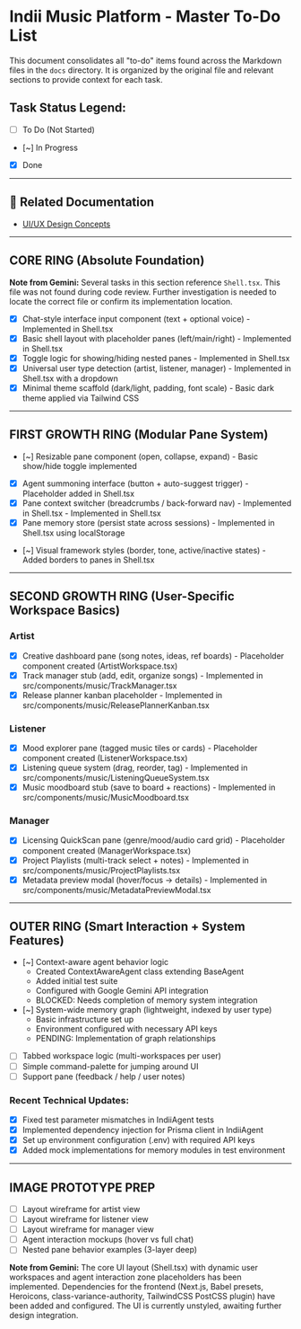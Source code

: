 # Indii Music Platform - Master To-Do List

This document consolidates all "to-do" items found across the Markdown files in the `docs` directory. It is organized by the original file and relevant sections to provide context for each task.

## Task Status Legend:
- [ ] To Do (Not Started)
- [~] In Progress
- [x] Done

---

## 📄 Related Documentation
- [UI/UX Design Concepts](UI_DESIGN_CONCEPTS.md)

---

##  CORE RING (Absolute Foundation)

**Note from Gemini:** Several tasks in this section reference `Shell.tsx`. This file was not found during code review. Further investigation is needed to locate the correct file or confirm its implementation location.
- [x] Chat-style interface input component (text + optional voice) - Implemented in Shell.tsx
- [x] Basic shell layout with placeholder panes (left/main/right) - Implemented in Shell.tsx
- [x] Toggle logic for showing/hiding nested panes - Implemented in Shell.tsx
- [x] Universal user type detection (artist, listener, manager) - Implemented in Shell.tsx with a dropdown
- [x] Minimal theme scaffold (dark/light, padding, font scale) - Basic dark theme applied via Tailwind CSS

---

##  FIRST GROWTH RING (Modular Pane System)
- [~] Resizable pane component (open, collapse, expand) - Basic show/hide toggle implemented
- [x] Agent summoning interface (button + auto-suggest trigger) - Placeholder added in Shell.tsx
- [x] Pane context switcher (breadcrumbs / back-forward nav) - Implemented in Shell.tsx - Implemented in Shell.tsx
- [x] Pane memory store (persist state across sessions) - Implemented in Shell.tsx using localStorage
- [~] Visual framework styles (border, tone, active/inactive states) - Added borders to panes in Shell.tsx

---

##  SECOND GROWTH RING (User-Specific Workspace Basics)

###  Artist
- [x] Creative dashboard pane (song notes, ideas, ref boards) - Placeholder component created (ArtistWorkspace.tsx)
- [x] Track manager stub (add, edit, organize songs) - Implemented in src/components/music/TrackManager.tsx
- [x] Release planner kanban placeholder - Implemented in src/components/music/ReleasePlannerKanban.tsx

###  Listener
- [x] Mood explorer pane (tagged music tiles or cards) - Placeholder component created (ListenerWorkspace.tsx)
- [x] Listening queue system (drag, reorder, tag) - Implemented in src/components/music/ListeningQueueSystem.tsx
- [x] Music moodboard stub (save to board + reactions) - Implemented in src/components/music/MusicMoodboard.tsx

###  Manager
- [x] Licensing QuickScan pane (genre/mood/audio card grid) - Placeholder component created (ManagerWorkspace.tsx)
- [x] Project Playlists (multi-track select + notes) - Implemented in src/components/music/ProjectPlaylists.tsx
- [x] Metadata preview modal (hover/focus → details) - Implemented in src/components/music/MetadataPreviewModal.tsx

---

##  OUTER RING (Smart Interaction + System Features)
- [~] Context-aware agent behavior logic
  - Created ContextAwareAgent class extending BaseAgent
  - Added initial test suite
  - Configured with Google Gemini API integration
  - BLOCKED: Needs completion of memory system integration
- [~] System-wide memory graph (lightweight, indexed by user type)
  - Basic infrastructure set up
  - Environment configured with necessary API keys
  - PENDING: Implementation of graph relationships
- [ ] Tabbed workspace logic (multi-workspaces per user)
- [ ] Simple command-palette for jumping around UI
- [ ] Support pane (feedback / help / user notes)

### Recent Technical Updates:
- [x] Fixed test parameter mismatches in IndiiAgent tests
- [x] Implemented dependency injection for Prisma client in IndiiAgent
- [x] Set up environment configuration (.env) with required API keys
- [x] Added mock implementations for memory modules in test environment

---

##  IMAGE PROTOTYPE PREP
- [ ] Layout wireframe for artist view
- [ ] Layout wireframe for listener view
- [ ] Layout wireframe for manager view
- [ ] Agent interaction mockups (hover vs full chat)
- [ ] Nested pane behavior examples (3-layer deep)

**Note from Gemini:** The core UI layout (Shell.tsx) with dynamic user workspaces and agent interaction zone placeholders has been implemented. Dependencies for the frontend (Next.js, Babel presets, Heroicons, class-variance-authority, TailwindCSS PostCSS plugin) have been added and configured. The UI is currently unstyled, awaiting further design integration.